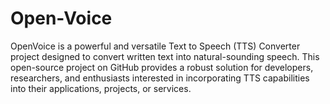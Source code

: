 # Open-Voice
OpenVoice is a powerful and versatile Text to Speech (TTS) Converter project designed to convert written text into natural-sounding speech. This open-source project on GitHub provides a robust solution for developers, researchers, and enthusiasts interested in incorporating TTS capabilities into their applications, projects, or services.
